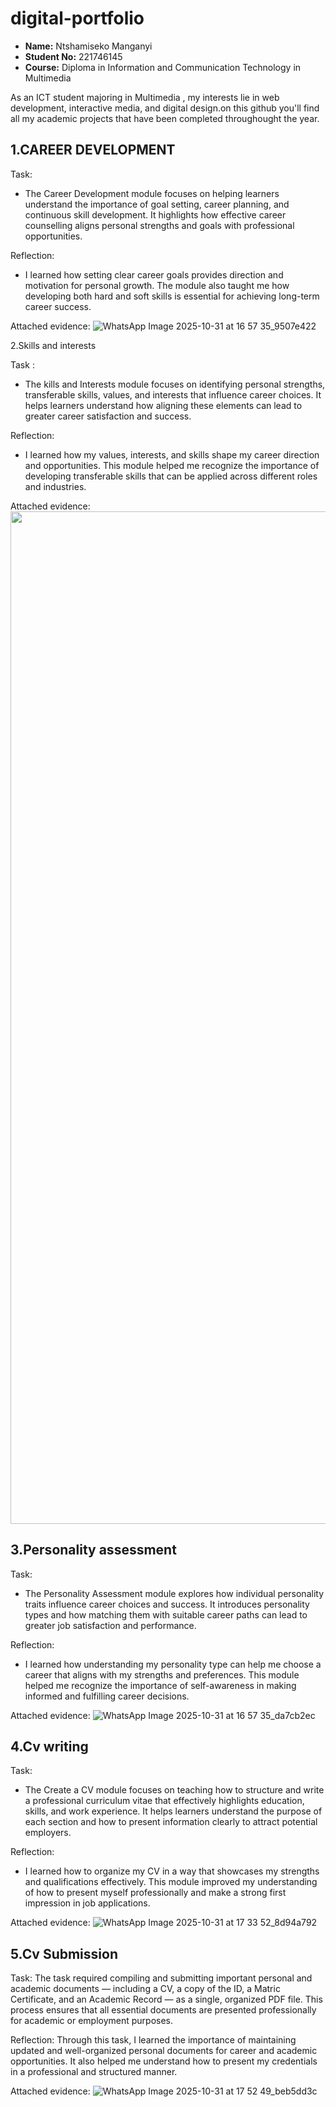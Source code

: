 # digital-portfolio


- **Name:** Ntshamiseko Manganyi
- **Student No:** 221746145
- **Course:** Diploma in Information and Communication Technology in Multimedia
  
As an ICT student majoring in Multimedia , my interests lie in web development, interactive media, and digital design.on this github you'll find all my academic projects that have been completed throughought the year.

1.CAREER DEVELOPMENT
-
Task:
- The Career Development module focuses on helping learners understand the importance of goal setting, career planning, and continuous skill development. It highlights how effective career counselling aligns personal strengths and goals with professional opportunities.

Reflection:
- I learned how setting clear career goals provides direction and motivation for personal growth. The module also taught me how developing both hard and soft skills is essential for achieving long-term career success.

Attached evidence:
 ![WhatsApp Image 2025-10-31 at 16 57 35_9507e422](https://github.com/user-attachments/assets/89967588-3e0a-457a-b7a2-85db532b6a0c)

  
  
2.Skills and interests

Task :
- The kills and Interests module focuses on identifying personal strengths, transferable skills, values, and interests that influence career choices. It helps learners understand how aligning these elements can lead to greater career satisfaction and success.

Reflection:
- I learned how my values, interests, and skills shape my career direction and opportunities. This module helped me recognize the importance of developing transferable skills that can be applied across different roles and industries.


Attached evidence:
<img width="2160" height="1620" aserlt="IMG_0307" src="https://github.com/user-attachments/assets/4a3503fd-5952-4243-8b35-b178b06b4960" />

3.Personality assessment
-
Task:
- The Personality Assessment module explores how individual personality traits influence career choices and success. It introduces personality types and how matching them with suitable career paths can lead to greater job satisfaction and performance.

Reflection:
- I learned how understanding my personality type can help me choose a career that aligns with my strengths and preferences. This module helped me recognize the importance of self-awareness in making informed and fulfilling career decisions.

Attached evidence:
![WhatsApp Image 2025-10-31 at 16 57 35_da7cb2ec](https://github.com/user-attachments/assets/5de254d6-67c9-4737-8146-d3c91c16ddc9)


4.Cv writing
-
Task:
- The Create a CV module focuses on teaching how to structure and write a professional curriculum vitae that effectively highlights education, skills, and work experience. It helps learners understand the purpose of each section and how to present information clearly to attract potential employers.

Reflection:
- I learned how to organize my CV in a way that showcases my strengths and qualifications effectively. This module improved my understanding of how to present myself professionally and make a strong first impression in job applications.

Attached evidence:
![WhatsApp Image 2025-10-31 at 17 33 52_8d94a792](https://github.com/user-attachments/assets/471502ca-fd60-4d0e-bff6-10f734bf5c19)

5.Cv Submission
-
Task:
The task required compiling and submitting important personal and academic documents — including a CV, a copy of the ID, a Matric Certificate, and an Academic Record — as a single, organized PDF file. This process ensures that all essential documents are presented professionally for academic or employment purposes.

Reflection:
Through this task, I learned the importance of maintaining updated and well-organized personal documents for career and academic opportunities. It also helped me understand how to present my credentials in a professional and structured manner.

Attached evidence:
![WhatsApp Image 2025-10-31 at 17 52 49_beb5dd3c](https://github.com/user-attachments/assets/b9a3b43d-2fb9-4dc4-96cf-53a9cda8cdcc)

